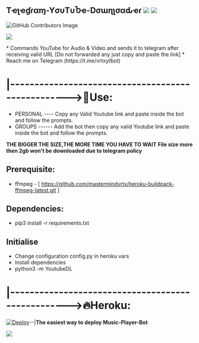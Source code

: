 ##  Tҽʅҽɠɾαɱ-YσυTυႦҽ-Dσɯɳʅσαԃҽɾ <img src="https://img.shields.io/badge/Arch_Linux-1793D1?style=for-the-badge&logo=arch-linux&logoColor=white"> <img src="https://img.shields.io/badge/Maintained%3F-yes-green.svg">
![GitHub Contributors Image](https://contrib.rocks/image?repo=mastermindvrtx/Telegram-YouTube-Downloader)
<p align="centre">
  <img src="https://telegra.ph/file/39812237fd7a1bfc02532.jpg">
</p>
* Commands YouTube for Audio & Video and sends it to telegram after receiving valid URL [Do not forwarded any just copy and paste the link]
* Reach me on Telegram (https://t.me/vrtxytbot)


# |-------------------------------------------------->💋Use: 
* PERSONAL ---- Copy any Valid Youtube link and paste inside the bot and follow the prompts.
* GROUPS ------ Add the bot then copy any valid Youtube link and paste inside the bot and follow the prompts.

**THE BIGGER THE SIZE,THE MORE TIME YOU HAVE TO WAIT**
**File size more then 2gb won't be downloaded due to telegram policy**

## Prerequisite: 
* ffmpeg - [ https://github.com/mastermindvrtx/heroku-buildpack-ffmpeg-latest.git ]
  
    
## Dependencies:
* pip3 install -r requirements.txt


## Initialise
* Change configuration config.py in heroku vars
* Install dependencies
* python3 -m YoutubeDL
   
# |-------------------------------------------------->🔥Heroku:
[![Deploy](https://www.herokucdn.com/deploy/button.svg)](https://heroku.com/deploy?template=https://github.com/mastermindvrtx/Telegram-YouTube-Downloader.git/tree/Vrtx)--|**The easiest way to deploy  Music-Player-Bot**
<p align="centre">
  <img src="https://telegra.ph/file/a532f298b920e99bd58bb.jpg">
</p>
